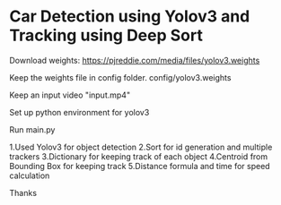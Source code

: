 # Car Detection using Yolov3 and Tracking using Deep Sort

Download weights:
https://pjreddie.com/media/files/yolov3.weights

Keep the weights file in config folder.
config/yolov3.weights

Keep an input video "input.mp4" 

Set up python environment for yolov3 

Run 
main.py

1.Used Yolov3 for object detection
2.Sort for id generation and multiple trackers
3.Dictionary for keeping track of each object
4.Centroid from Bounding Box for keeping track
5.Distance formula and time for speed calculation

Thanks
